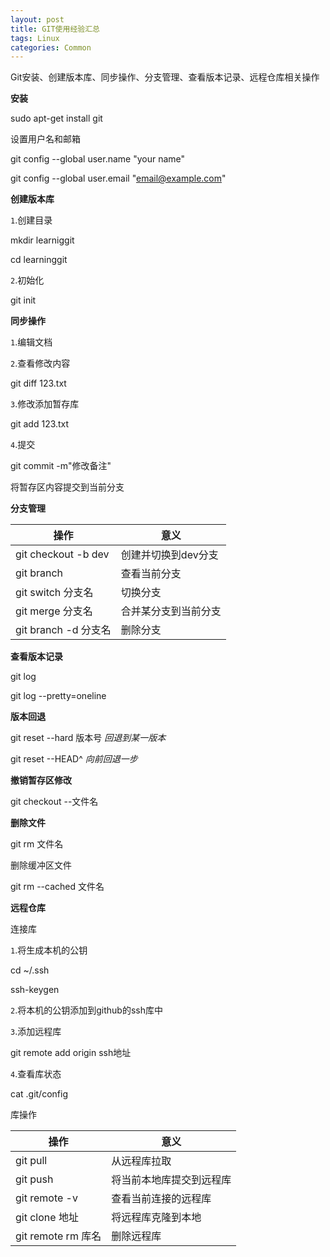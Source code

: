 ```yaml
---
layout: post
title: GIT使用经验汇总
tags: Linux
categories: Common
---
```


  Git安装、创建版本库、同步操作、分支管理、查看版本记录、远程仓库相关操作



**安装**

sudo apt-get install git

设置用户名和邮箱

git config --global user.name "your name"

git config --global user.email "email@example.com"



**创建版本库**

`1`.创建目录

mkdir learniggit

cd learninggit

`2`.初始化

git init



**同步操作**

`1`.编辑文档

`2`.查看修改内容

git diff 123.txt

`3`.修改添加暂存库

git add 123.txt

`4`.提交

git commit -m"修改备注"

将暂存区内容提交到当前分支



**分支管理**

| 操作                 | 意义                 |
| -------------------- | -------------------- |
| git checkout -b dev  | 创建并切换到dev分支  |
| git branch           | 查看当前分支         |
| git switch 分支名    | 切换分支             |
| git merge 分支名     | 合并某分支到当前分支 |
| git branch -d 分支名 | 删除分支             |



**查看版本记录**

git log

git log --pretty=oneline



**版本回退**

git reset --hard 版本号 *回退到某一版本*

git reset --HEAD^ *向前回退一步*



**撤销暂存区修改**

git checkout --文件名



**删除文件**

git rm 文件名

删除缓冲区文件

git rm --cached 文件名



**远程仓库**

连接库

`1`.将生成本机的公钥

cd ~/.ssh

ssh-keygen

`2`.将本机的公钥添加到github的ssh库中

`3`.添加远程库

git remote add origin ssh地址

`4`.查看库状态

cat .git/config

库操作

| 操作               | 意义                     |
| ------------------ | ------------------------ |
| git pull           | 从远程库拉取             |
| git push           | 将当前本地库提交到远程库 |
| git remote -v      | 查看当前连接的远程库     |
| git clone 地址     | 将远程库克隆到本地       |
| git remote rm 库名 | 删除远程库               |

